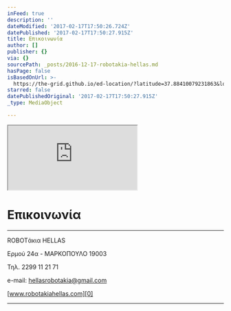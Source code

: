 ```yaml
---
inFeed: true
description: ''
dateModified: '2017-02-17T17:50:26.724Z'
datePublished: '2017-02-17T17:50:27.915Z'
title: Επικοινωνία
author: []
publisher: {}
via: {}
sourcePath: _posts/2016-12-17-robotakia-hellas.md
hasPage: false
isBasedOnUrl: >-
  https://the-grid.github.io/ed-location/?latitude=37.88410079231863&longitude=23.93101215362549&zoom=17
starred: false
datePublishedOriginal: '2017-02-17T17:50:27.915Z'
_type: MediaObject

---
```

<iframe src="https://the-grid.github.io/ed-location/?latitude=37.88410079231863&amp;longitude=23.93101215362549&amp;zoom=17" style=""></iframe>

# Επικοινωνία

---

ROBOTάκια HELLAS

Ερμού 24α - ΜΑΡΚΟΠΟΥΛΟ 19003

Τηλ. 2299 11 21 71

e-mail: hellasrobotakia@gmail.com

[www.robotakiahellas.com][0]

---



[0]: http://www.robotakiahellas.com/